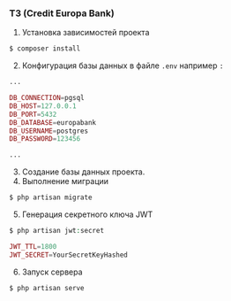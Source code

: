 ### ТЗ (Credit Europa Bank)

1. Установка зависимостей проекта
```php 
$ composer install
```

2. Конфигурация базы данных в файле ```.env``` например ```:```

```php 
...

DB_CONNECTION=pgsql
DB_HOST=127.0.0.1
DB_PORT=5432
DB_DATABASE=europabank
DB_USERNAME=postgres
DB_PASSWORD=123456

...
```

3. Создание базы данных проекта.
4. Выполнение миграции
```php 
$ php artisan migrate
```
5. Генерация секретного ключа JWT 
```php
$ php artisan jwt:secret

JWT_TTL=1800
JWT_SECRET=YourSecretKeyHashed
```

6. Запуск сервера
```php 
$ php artisan serve
```
